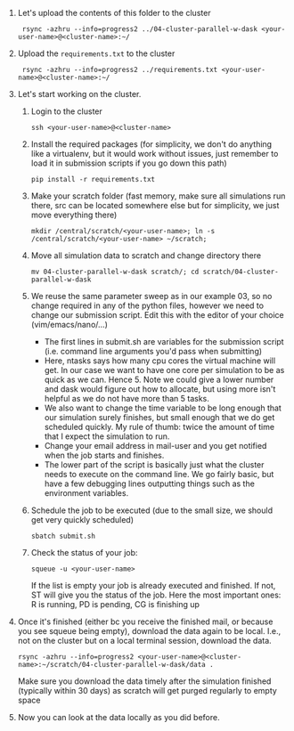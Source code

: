 1. Let's upload the contents of this folder to the cluster

        rsync -azhru --info=progress2 ../04-cluster-parallel-w-dask <your-user-name>@<cluster-name>:~/

2. Upload the `requirements.txt` to the cluster

        rsync -azhru --info=progress2 ../requirements.txt <your-user-name>@<cluster-name>:~/

3. Let's start working on the cluster.
    1. Login to the cluster

           ssh <your-user-name>@<cluster-name>

    2. Install the required packages (for simplicity, we don't do anything like a virtualenv, but it would work without issues, just remember to load it in submission scripts if you go down this path)

           pip install -r requirements.txt

    3. Make your scratch folder (fast memory, make sure all simulations run there, src can be located somewhere else but for simplicity, we just move everything there)

           mkdir /central/scratch/<your-user-name>; ln -s /central/scratch/<your-user-name> ~/scratch;

    4. Move all simulation data to scratch and change directory there

           mv 04-cluster-parallel-w-dask scratch/; cd scratch/04-cluster-parallel-w-dask

    5. We reuse the same parameter sweep as in our example 03, so no change required in any of the python files, however we need to change our submission script. Edit this with the editor of your choice (vim/emacs/nano/...)
        - The first lines in submit.sh are variables for the submission script (i.e. command line arguments you'd pass when submitting)
        - Here, ntasks says how many cpu cores the virtual machine will get. In our case we want to have one core per simulation to be as quick as we can. Hence 5. Note we could give a lower number and dask would figure out how to allocate, but using more isn't helpful as we do not have more than 5 tasks.
        - We also want to change the time variable to be long enough that our simulation surely finishes, but small enough that we do get scheduled quickly. My rule of thumb: twice the amount of time that I expect the simulation to run.
        - Change your email address in mail-user and you get notified when the job starts and finishes.
        - The lower part of the script is basically just what the cluster needs to execute on the command line. We go fairly basic, but have a few debugging lines outputting things such as the environment variables.
    6. Schedule the job to be executed (due to the small size, we should get very quickly scheduled)

           sbatch submit.sh 

    7. Check the status of your job:

           squeue -u <your-user-name>

       If the list is empty your job is already executed and finished. If not, ST will give you the status of the job. Here the most important ones: R is running, PD is pending, CG is finishing up
4. Once it's finished (either bc you receive the finished mail, or because you see squeue being empty), download the data again to be local. I.e., not on the cluster but on a local terminal session, download the data.

       rsync -azhru --info=progress2 <your-user-name>@<cluster-name>:~/scratch/04-cluster-parallel-w-dask/data .

    Make sure you download the data timely after the simulation finished (typically within 30 days) as scratch will get purged regularly to empty space
5. Now you can look at the data locally as you did before.
